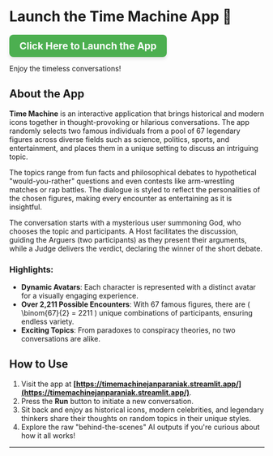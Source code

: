 # Launch the Time Machine App 🚀

<a href="https://timemachinejanparaniak.streamlit.app/" target="_blank" style="display: inline-block; padding: 10px 20px; font-size: 1.2rem; font-weight: bold; color: white; background-color: #4CAF50; text-decoration: none; border-radius: 8px; box-shadow: 0 4px 6px rgba(0, 0, 0, 0.1);">
    Click Here to Launch the App
</a>

Enjoy the timeless conversations!

## About the App

**Time Machine** is an interactive application that brings historical and modern icons together in thought-provoking or hilarious conversations. The app randomly selects two famous individuals from a pool of 67 legendary figures across diverse fields such as science, politics, sports, and entertainment, and places them in a unique setting to discuss an intriguing topic.

The topics range from fun facts and philosophical debates to hypothetical "would-you-rather" questions and even contests like arm-wrestling matches or rap battles. The dialogue is styled to reflect the personalities of the chosen figures, making every encounter as entertaining as it is insightful.

The conversation starts with a mysterious user summoning God, who chooses the topic and participants. A Host facilitates the discussion, guiding the Arguers (two participants) as they present their arguments, while a Judge delivers the verdict, declaring the winner of the short debate.

### Highlights:
- **Dynamic Avatars**: Each character is represented with a distinct avatar for a visually engaging experience.
- **Over 2,211 Possible Encounters**: With 67 famous figures, there are \( \binom{67}{2} = 2211 \) unique combinations of participants, ensuring endless variety.
- **Exciting Topics**: From paradoxes to conspiracy theories, no two conversations are alike.

## How to Use

1. Visit the app at **[https://timemachinejanparaniak.streamlit.app/](https://timemachinejanparaniak.streamlit.app/)**.
2. Press the **Run** button to initiate a new conversation.
3. Sit back and enjoy as historical icons, modern celebrities, and legendary thinkers share their thoughts on random topics in their unique styles.
4. Explore the raw "behind-the-scenes" AI outputs if you're curious about how it all works!

---
